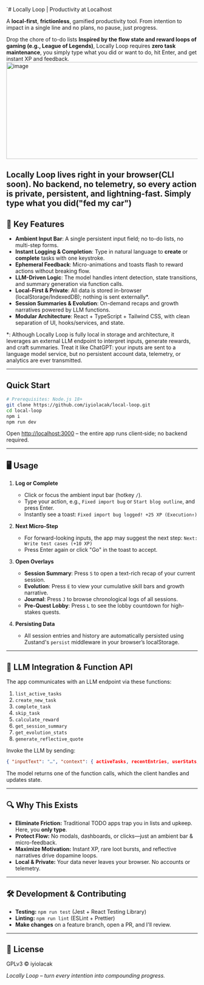 `# Locally Loop | Productivity at Localhost

A **local-first**, **frictionless**, gamified productivity tool. From intention to impact in a single line and no plans, no pause, just progress.

Drop the chore of to-do lists **Inspired by the flow state and reward loops of gaming (e.g., League of Legends)**, Locally Loop requires **zero task maintenance**, you simply type what you did or want to do, hit Enter, and get instant XP and feedback.
<img width="1477" height="255" alt="image" src="https://github.com/user-attachments/assets/14c2aaba-7164-474c-a990-6217d9c918bf" />

Locally Loop lives right in your browser(CLI soon). No backend, no telemetry, so every action is private, persistent, and lightning-fast. Simply type what you did("fed my car")
---

## 🎯 Key Features

* **Ambient Input Bar**: A single persistent input field; no to-do lists, no multi-step forms.
* **Instant Logging & Completion**: Type in natural language to **create** or **complete** tasks with one keystroke.
* **Ephemeral Feedback**: Micro-animations and toasts flash to reward actions without breaking flow.
* **LLM-Driven Logic**: The model handles intent detection, state transitions, and summary generation via function calls.
* **Local-First & Private**: All data is stored in-browser (localStorage/IndexedDB); nothing is sent externally*.
* **Session Summaries & Evolution**: On-demand recaps and growth narratives powered by LLM functions.
* **Modular Architecture**: React + TypeScript + Tailwind CSS, with clean separation of UI, hooks/services, and state.

*: Although Locally Loop is fully local in storage and architecture, it leverages an external LLM endpoint to interpret inputs, generate rewards, and craft summaries. Treat it like ChatGPT: your inputs are sent to a language model service, but no persistent account data, telemetry, or analytics are ever transmitted.

---

## Quick Start

```bash
# Prerequisites: Node.js 18+
git clone https://github.com/iyiolacak/local-loop.git
cd local-loop
npm i
npm run dev
```

Open [http://localhost:3000](http://localhost:3000) – the entire app runs client‑side; no backend required.

---

## 🖥️ Usage

1. **Log or Complete**

   * Click or focus the ambient input bar (hotkey `/`).
   * Type your action, e.g., `Fixed import bug` or `Start blog outline`, and press Enter.
   * Instantly see a toast:
     `Fixed import bug logged! +25 XP (Execution↑)`

2. **Next Micro-Step**

   * For forward-looking inputs, the app may suggest the next step:
     `Next: Write test cases (+10 XP)`
   * Press Enter again or click "Go" in the toast to accept.

3. **Open Overlays**

   * **Session Summary**: Press `S` to open a text-rich recap of your current session.
   * **Evolution**: Press `E` to view your cumulative skill bars and growth narrative.
   * **Journal**: Press `J` to browse chronological logs of all sessions.
   * **Pre-Quest Lobby**: Press `L` to see the lobby countdown for high-stakes quests.

4. **Persisting Data**

   * All session entries and history are automatically persisted using Zustand's `persist` middleware in your browser’s localStorage.

---

## 🔌 LLM Integration & Function API

The app communicates with an LLM endpoint via these functions:

1. `list_active_tasks`
2. `create_new_task`
3. `complete_task`
4. `skip_task`
5. `calculate_reward`
6. `get_session_summary`
7. `get_evolution_stats`
8. `generate_reflective_quote`

Invoke the LLM by sending:

```json
{ "inputText": "…", "context": { activeTasks, recentEntries, userStats, timestamp } }
```

The model returns one of the function calls, which the client handles and updates state.

---

## 🔍 Why This Exists

* **Eliminate Friction:** Traditional TODO apps trap you in lists and upkeep. Here, you **only type**.
* **Protect Flow:** No modals, dashboards, or clicks—just an ambient bar & micro-feedback.
* **Maximize Motivation:** Instant XP, rare loot bursts, and reflective narratives drive dopamine loops.
* **Local & Private:** Your data never leaves your browser. No accounts or telemetry.

---

## 🛠️ Development & Contributing

* **Testing:** `npm run test` (Jest + React Testing Library)
* **Linting:** `npm run lint` (ESLint + Prettier)
* **Make changes** on a feature branch, open a PR, and I'll review.

---

## 📜 License

GPLv3 © iyiolacak

*Locally Loop – turn every intention into compounding progress.*
